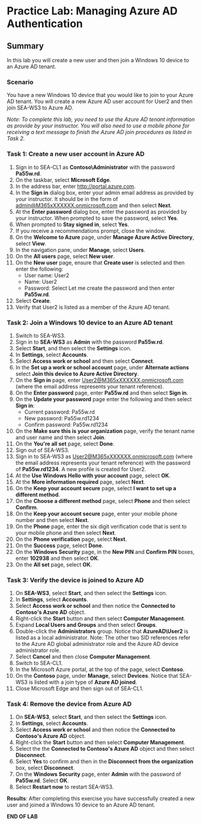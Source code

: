 # Practice Lab: Managing Azure AD Authentication 

## Summary
In this lab you will create a new user and then join a Windows 10 device to an Azure AD tenant.

### Scenario
You have a new Windows 10 device that you would like to join to your Azure AD tenant. You will create a new Azure AD user account for User2 and then join SEA-WS3 to Azure AD. 

*Note: To complete this lab, you need to use the Azure AD tenant information as provide by your instructor. You will also need to use a mobile phone for receiving a text message to finish the Azure AD join procedures as listed in Task 2.* 

### Task 1: Create a new user account in Azure AD
1.  Sign in to SEA-CL1 as **Contoso\\Administrator** with the password **Pa55w.rd**.
2.  On the taskbar, select **Microsoft Edge**.
3.  In the address bar, enter http://portal.azure.com.
4.  In the **Sign in** dialog box, enter your admin email address as provided by your instructor. It should be in the form of admin@M365xXXXXXX.onmicrosoft.com and then select **Next**.
5.  At the **Enter password** dialog box, enter the password as provided by your instructor. When prompted to save the password, select **Yes**. 
6.  When prompted to **Stay signed in**, select **Yes**.
7.  If you receive a recommendations prompt, close the window.
8.  On the **Welcome to Azure** page, under **Manage Azure Active Directory**, select **View**.
9.  In the navigation pane, under **Manage**, select **Users**.
10.  On the **All users** page, select **New user**.
11.  On the **New user** page, ensure that **Create user** is selected and then enter the following:
     - User name: User2 
     - Name: User2
     - Password: Select Let me create the password and then enter **Pa55w.rd**.
12.  Select **Create**.
13.  Verify that User2 is listed as a member of the Azure AD tenant.

### Task 2: Join a Windows 10 device to an Azure AD tenant

1.  Switch to SEA-WS3.
2.  Sign in to **SEA-WS3** as **Admin** with the password **Pa55w.rd**.
3.  Select **Start**, and then select the **Settings** icon.    
4.  In **Settings**, select **Accounts**.
5.  Select **Access work or school** and then select **Connect**.
6.  In the **Set up a work or school account** page, under **Alternate actions** select **Join this device to Azure Active Directory**.
7.  On the **Sign in** page, enter User2@M365xXXXXXX.onmicrosoft.com (where the email address represents your tenant reference).
8.  On the **Enter password** page, enter **Pa55w.rd** and then select **Sign in**.
9.  On the **Update your password** page enter the following and then select **Sign in**:
    - Current password: Pa55w.rd
    - New password: Pa55w.rd1234
    - Confirm password: Pa55w.rd1234
10.  On the **Make sure this is your organization** page, verify the tenant name and user name and then select **Join**.
11.  On the **You're all set** page, select **Done**.
12.  Sign out of SEA-WS3.
13.  Sign in to SEA-WS3 as User2@M365xXXXXXX.onmicrosoft.com (where the email address represents your tenant reference) with the password of **Pa55w.rd1234**. A new profile is created for User2.
14.  At the **Use Windows Hello with your account** page, select **OK**.
15.  At the **More information required** page, select **Next**.
16.  On the **Keep your account secure** page, select **I want to set up a different method**.
17.  On the **Choose a different method** page, select **Phone** and then select **Confirm**.
18.  On the **Keep your account secure** page, enter your mobile phone number and then select **Next**.
19.  On the **Phone** page, enter the six digit verification code that is sent to your mobile phone and then select **Next**.
20.  On the **Phone verification** page, select **Next**.
21.  On the **Success** page, select **Done**.
22.  On the **Windows Security** page, in the **New PIN** and **Confirm PIN** boxes, enter **102938** and then select **OK**.
23.  On the **All set** page, select **OK**.

### Task 3: Verify the device is joined to Azure AD

1.  On **SEA-WS3**, select **Start**, and then select the **Settings** icon.    
2.  In **Settings**, select **Accounts**.
3.  Select **Access work or school** and then notice the **Connected to Contoso's Azure AD** object.
4.  Right-click the **Start** button and then select **Computer Management**.
5.  Expand **Local Users and Groups** and then select **Groups**.  
6.  Double-click the **Administrators** group. Notice that **AzureAD\\User2** is listed as a local administrator. Note: The other two SID references refer to the Azure AD global administrator role and the Azure AD device administrator role. 
7.  Select **Cancel** and then close **Computer Management**.
8.  Switch to SEA-CL1.
9.  In the Microsoft Azure portal, at the top of the page, select **Contoso**.
10.  On the **Contoso** page, under **Manage**, select **Devices**. Notice that SEA-WS3 is listed with a join type of **Azure AD joined**.
11.  Close Microsoft Edge and then sign out of SEA-CL1.

### Task 4: Remove the device from Azure AD
1.  On **SEA-WS3**, select **Start**, and then select the **Settings** icon.    
2.  In **Settings**, select **Accounts**.
3.  Select **Access work or school** and then notice the **Connected to Contoso's Azure AD** object.
4.  Right-click the **Start** button and then select **Computer Management**.
5.  Select the the **Connected to Contoso's Azure AD** object and then select **Disconnect**.
6.  Select **Yes** to confirm and then in the **Disconnect from the organization** box, select **Disconnect**.
7.  On the **Windows Security** page, enter **Admin** with the password of **Pa55w.rd**. Select **OK**.
8.  Select **Restart now** to restart SEA-WS3.

**Results**: After completing this exercise you have successfully created a new user and joined a Windows 10 device to an Azure AD tenant.

**END OF LAB**